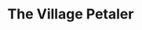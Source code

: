 ---
title: "The Village Petaler"
url: /cedarville/the-village-petaler-north-main-street/
shop: florist
---